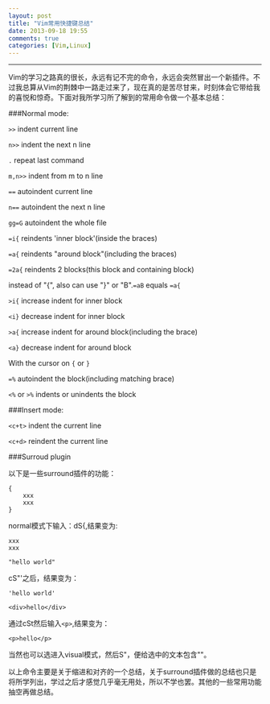 ```yaml
---
layout: post
title: "Vim常用快捷键总结"
date: 2013-09-18 19:55
comments: true
categories: [Vim,Linux]
---
```

---

Vim的学习之路真的很长，永远有记不完的命令，永远会突然冒出一个新插件。不过我总算从Vim的荆棘中一路走过来了，现在真的是苦尽甘来，时刻体会它带给我的喜悦和惊奇。下面对我所学习所了解到的常用命令做一个基本总结：

###Normal mode:

`>>` indent current line

`n>>` indent the next n line

`.` repeat last command

`m,n>>` indent from m to n line


`==` autoindent current line

`n==` autoindent the next n line

`gg=G` autoindent the whole file

<!--more-->

`=i{` reindents 'inner block'(inside the braces)

`=a{` reindents "around block"(including the braces)

`=2a{` reindents 2 blocks(this block and containing block)


instead of "{", also can use "}" or "B".`=aB` equals `=a{`


`>i{` increase indent for inner block

`<i}` decrease indent for inner block

`>a{` increase indent for around block(including the brace)

`<a}` decrease indent for around block


With the cursor on `{` or `}`

`=%` autoindent the block(including matching brace)

`<%` or `>%` indents or unindents the block


###Insert mode:

`<c+t>` indent the current line

`<c+d>` reindent the current line

###Surroud plugin

以下是一些surround插件的功能：

	{
		xxx
		xxx
	}

normal模式下输入：dS{,结果变为:

	xxx
	xxx

	"hello world"

cS"'之后，结果变为：

	'hello world'

	<div>hello</div>

通过cSt然后输入`<p>`,结果变为：

	<p>hello</p>

当然也可以选进入visual模式，然后S"，便给选中的文本包含""。


以上命令主要是关于缩进和对齐的一个总结，关于surround插件做的总结也只是将所学列出，学过之后才感觉几乎毫无用处，所以不学也罢。其他的一些常用功能抽空再做总结。
